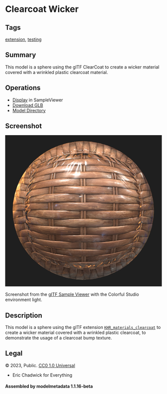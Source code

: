 # Clearcoat Wicker

## Tags

[extension](../../Models-extension.md), [testing](../../Models-testing.md)

## Summary

This model is a sphere using the glTF ClearCoat to create a wicker material covered with a wrinkled plastic clearcoat material.

## Operations

* [Display](https://github.khronos.org/glTF-Sample-Viewer-Release/?model=https://raw.GithubUserContent.com/KhronosGroup/glTF-Sample-Assets/main/./Models/ClearcoatWicker/glTF-Binary/ClearcoatWicker.glb) in SampleViewer
* [Download GLB](https://raw.GithubUserContent.com/KhronosGroup/glTF-Sample-Assets/main/./Models/ClearcoatWicker/glTF-Binary/ClearcoatWicker.glb)
* [Model Directory](./)

## Screenshot

![screenshot](screenshot/screenshot_large.jpg)

Screenshot from the [glTF Sample Viewer](https://github.khronos.org/glTF-Sample-Viewer-Release/) with the Colorful Studio environment light.

## Description

This model is a sphere using the glTF extension [`KHR_materials_clearcoat`](https://github.com/KhronosGroup/glTF/tree/master/extensions/2.0/Khronos/KHR_materials_clearcoat) to create a wicker material covered with a wrinkled plastic clearcoat, to demonstrate the usage of a clearcoat bump texture. 



## Legal

&copy; 2023, Public. [CC0 1.0 Universal](https://creativecommons.org/publicdomain/zero/1.0/legalcode)

 - Eric Chadwick for Everything

#### Assembled by modelmetadata 1.1.16-beta